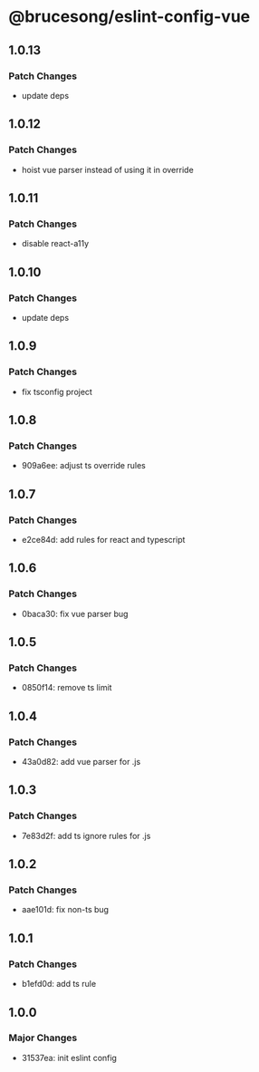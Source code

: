 # @brucesong/eslint-config-vue

## 1.0.13

### Patch Changes

- update deps

## 1.0.12

### Patch Changes

- hoist vue parser instead of using it in override

## 1.0.11

### Patch Changes

- disable react-a11y

## 1.0.10

### Patch Changes

- update deps

## 1.0.9

### Patch Changes

- fix tsconfig project

## 1.0.8

### Patch Changes

- 909a6ee: adjust ts override rules

## 1.0.7

### Patch Changes

- e2ce84d: add rules for react and typescript

## 1.0.6

### Patch Changes

- 0baca30: fix vue parser bug

## 1.0.5

### Patch Changes

- 0850f14: remove ts limit

## 1.0.4

### Patch Changes

- 43a0d82: add vue parser for .js

## 1.0.3

### Patch Changes

- 7e83d2f: add ts ignore rules for .js

## 1.0.2

### Patch Changes

- aae101d: fix non-ts bug

## 1.0.1

### Patch Changes

- b1efd0d: add ts rule

## 1.0.0

### Major Changes

- 31537ea: init eslint config

